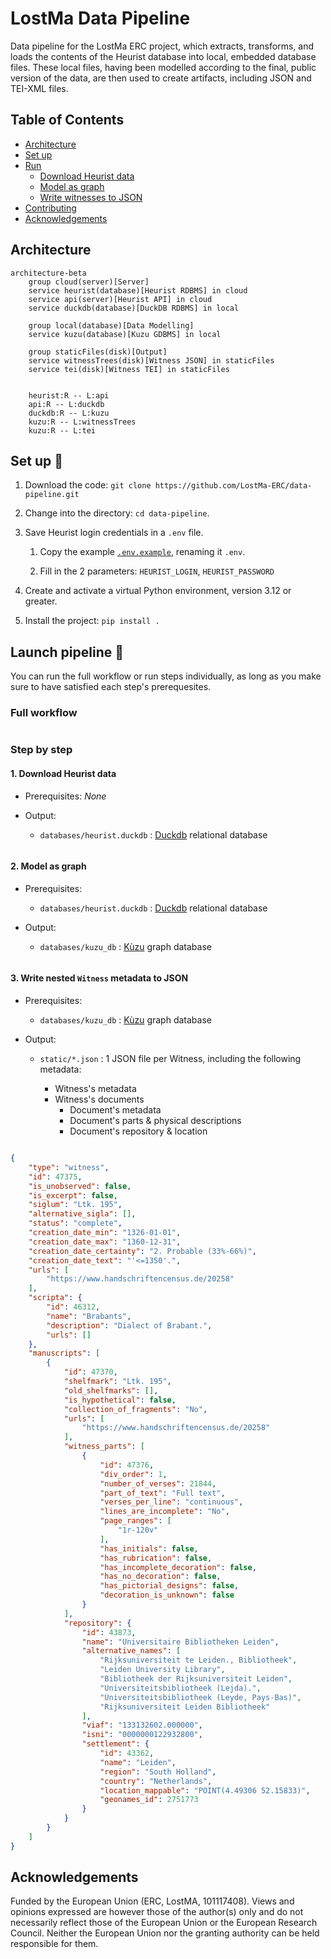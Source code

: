 # LostMa Data Pipeline

Data pipeline for the LostMa ERC project, which extracts, transforms, and loads the contents of the Heurist database into local, embedded database files. These local files, having been modelled according to the final, public version of the data, are then used to create artifacts, including JSON and TEI-XML files.

## Table of Contents

- [Architecture](#architecture)
- [Set up](#set-up-)
- [Run](#launch-pipeline-)
    - [Download Heurist data](#1-download-heurist-data)
    - [Model as graph](#2-model-as-graph)
    - [Write witnesses to JSON](#3-write-nested-witness-metadata-to-json)
- [Contributing](./CONTRIBUTING.md)
- [Acknowledgements](#acknowledgements)

## Architecture

```mermaid
architecture-beta
    group cloud(server)[Server]
    service heurist(database)[Heurist RDBMS] in cloud
    service api(server)[Heurist API] in cloud
    service duckdb(database)[DuckDB RDBMS] in local

    group local(database)[Data Modelling]
    service kuzu(database)[Kuzu GDBMS] in local

    group staticFiles(disk)[Output]
    service witnessTrees(disk)[Witness JSON] in staticFiles
    service tei(disk)[Witness TEI] in staticFiles


    heurist:R -- L:api
    api:R -- L:duckdb
    duckdb:R -- L:kuzu
    kuzu:R -- L:witnessTrees
    kuzu:R -- L:tei

```

## Set up 📐

1. Download the code: `git clone https://github.com/LostMa-ERC/data-pipeline.git`

2. Change into the directory: `cd data-pipeline`.

3. Save Heurist login credentials in a `.env` file.

    1. Copy the example [`.env.example`](./.env.example), renaming it `.env`.

    2. Fill in the 2 parameters: `HEURIST_LOGIN`, `HEURIST_PASSWORD`

4. Create and activate a virtual Python environment, version 3.12 or greater.

5. Install the project: `pip install .`

## Launch pipeline 🚀

You can run the full workflow or run steps individually, as long as you make sure to have satisfied each step's prerequesites.

### Full workflow

```shell

```

### Step by step

#### 1. Download Heurist data

- Prerequisites: _None_

- Output:

    - `databases/heurist.duckdb` : [Duckdb](https://duckdb.org/) relational database

```shell
```

#### 2. Model as graph

- Prerequisites:

    - `databases/heurist.duckdb` : [Duckdb](https://duckdb.org/) relational database

- Output:

    - `databases/kuzu_db` : [Kùzu](https://kuzudb.com/) graph database

```shell
```

#### 3. Write nested `Witness` metadata to JSON

- Prerequisites:

    - `databases/kuzu_db` : [Kùzu](https://kuzudb.com/) graph database

- Output:

    - `static/*.json` : 1 JSON file per Witness, including the following metadata:

        - Witness's metadata
        - Witness's documents
            - Document's metadata
            - Document's parts & physical descriptions
            - Document's repository & location

```shell
```

```json
{
    "type": "witness",
    "id": 47375,
    "is_unobserved": false,
    "is_excerpt": false,
    "siglum": "Ltk. 195",
    "alternative_sigla": [],
    "status": "complete",
    "creation_date_min": "1326-01-01",
    "creation_date_max": "1360-12-31",
    "creation_date_certainty": "2. Probable (33%-66%)",
    "creation_date_text": "'<=1350'.",
    "urls": [
        "https://www.handschriftencensus.de/20258"
    ],
    "scripta": {
        "id": 46312,
        "name": "Brabants",
        "description": "Dialect of Brabant.",
        "urls": []
    },
    "manuscripts": [
        {
            "id": 47370,
            "shelfmark": "Ltk. 195",
            "old_shelfmarks": [],
            "is_hypothetical": false,
            "collection_of_fragments": "No",
            "urls": [
                "https://www.handschriftencensus.de/20258"
            ],
            "witness_parts": [
                {
                    "id": 47376,
                    "div_order": 1,
                    "number_of_verses": 21844,
                    "part_of_text": "Full text",
                    "verses_per_line": "continuous",
                    "lines_are_incomplete": "No",
                    "page_ranges": [
                        "1r-120v"
                    ],
                    "has_initials": false,
                    "has_rubrication": false,
                    "has_incomplete_decoration": false,
                    "has_no_decoration": false,
                    "has_pictorial_designs": false,
                    "decoration_is_unknown": false
                }
            ],
            "repository": {
                "id": 43873,
                "name": "Universitaire Bibliotheken Leiden",
                "alternative_names": [
                    "Rijksuniversiteit te Leiden., Bibliotheek",
                    "Leiden University Library",
                    "Bibliotheek der Rijksuniversiteit Leiden",
                    "Universiteitsbibliotheek (Lejda).",
                    "Universiteitsbibliotheek (Leyde, Pays-Bas)",
                    "Rijksuniversiteit Leiden Bibliotheek"
                ],
                "viaf": "133132602.000000",
                "isni": "0000000122932800",
                "settlement": {
                    "id": 43362,
                    "name": "Leiden",
                    "region": "South Holland",
                    "country": "Netherlands",
                    "location_mappable": "POINT(4.49306 52.15833)",
                    "geonames_id": 2751773
                }
            }
        }
    ]
}
```

## Acknowledgements

Funded by the European Union (ERC, LostMA, 101117408). Views and opinions expressed are however those of the author(s) only and do not necessarily reflect those of the European Union or the European Research Council. Neither the European Union nor the granting authority can be held responsible for them.
